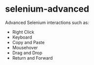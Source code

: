 # selenium-advanced

Advanced Selenium interactions such as:

- Right Click
- Keyboard
- Copy and Paste
- Mousehover
- Drag and Drop
- Return and Forward
